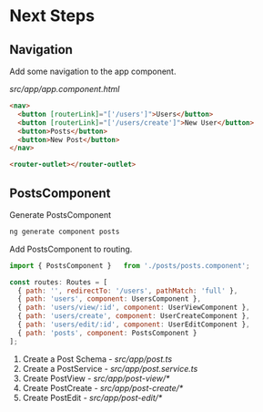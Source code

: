 # Next Steps

## Navigation
Add some navigation to the app component.

*src/app/app.component.html*
```html
<nav>
  <button [routerLink]="['/users']">Users</button>
  <button [routerLink]="['/users/create']">New User</button>
  <button>Posts</button>
  <button>New Post</button>
</nav>

<router-outlet></router-outlet>
```

## PostsComponent

Generate PostsComponent
```sh
ng generate component posts
```

Add PostsComponent to routing.
```js
import { PostsComponent }   from './posts/posts.component';

const routes: Routes = [
  { path: '', redirectTo: '/users', pathMatch: 'full' },
  { path: 'users', component: UsersComponent },
  { path: 'users/view/:id', component: UserViewComponent },
  { path: 'users/create', component: UserCreateComponent },
  { path: 'users/edit/:id', component: UserEditComponent },
  { path: 'posts', component: PostsComponent }
];
```

1. Create a Post Schema - _src/app/post.ts_
1. Create a PostService - _src/app/post.service.ts_
1. Create PostView - _src/app/post-view/*_
1. Create PostCreate - _src/app/post-create/*_
1. Create PostEdit - _src/app/post-edit/*_
